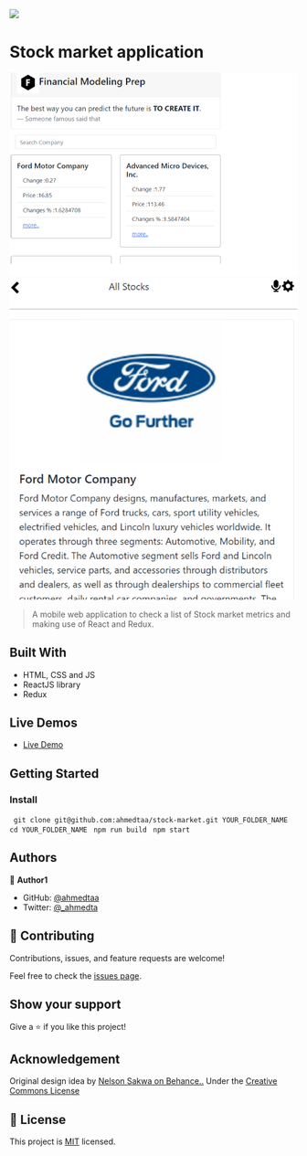 ![](https://img.shields.io/badge/Microverse-blueviolet)

# Stock market application

![screenshot](./screenshot.png) ![screenshot](./screenshot2.png)

> A mobile web application to check a list of Stock market metrics and making use of React and Redux.

## Built With

- HTML, CSS and JS
- ReactJS library
- Redux

## Live Demos

- [ Live Demo](https://naughty-bell-f7b008.netlify.app/)

## Getting Started

### Install

` git clone git@github.com:ahmedtaa/stock-market.git YOUR_FOLDER_NAME`
` cd YOUR_FOLDER_NAME`
` npm run build`
` npm start`

## Authors

👤 **Author1**

- GitHub: [@ahmedtaa](https://github.com/ahmedta)
- Twitter: [@\_ahmedta](https://twitter.com/_ahmedta)

## 🤝 Contributing

Contributions, issues, and feature requests are welcome!

Feel free to check the [issues page](../../issues/).

## Show your support

Give a ⭐️ if you like this project!

## Acknowledgement

Original design idea by [Nelson Sakwa on Behance..](https://www.behance.net/gallery/31579789/Ballhead-App-%28Free-PSDs%29) Under the [Creative Commons License](https://creativecommons.org/licenses/by-nc/4.0/)

## 📝 License

This project is [MIT](./MIT.md) licensed.
